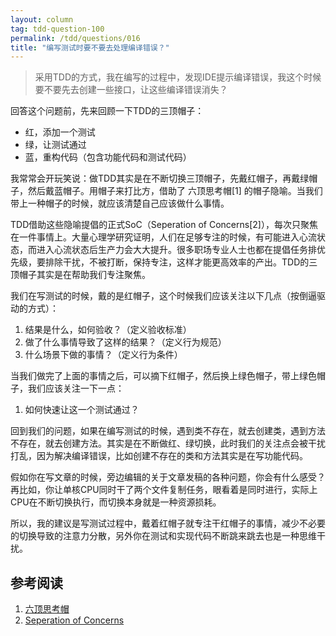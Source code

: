 ```yaml
---
layout: column
tag: tdd-question-100
permalink: /tdd/questions/016
title: "编写测试时要不要去处理编译错误？"
---
```



> 采用TDD的方式，我在编写的过程中，发现IDE提示编译错误，我这个时候要不要先去创建一些接口，让这些编译错误消失？



回答这个问题前，先来回顾一下TDD的三顶帽子：

- 红，添加一个测试
- 绿，让测试通过
- 蓝，重构代码（包含功能代码和测试代码）

我常常会开玩笑说：做TDD其实是在不断切换三顶帽子，先戴红帽子，再戴绿帽子，然后戴蓝帽子。用帽子来打比方，借助了 六顶思考帽[1] 的帽子隐喻。当我们带上一种帽子的时候，就应该清楚自己应该做什么事情。

TDD借助这些隐喻提倡的正式SoC（Seperation of Concerns[2]），每次只聚焦在一件事情上。大量心理学研究证明，人们在足够专注的时候，有可能进入心流状态，而进入心流状态后生产力会大大提升。很多职场专业人士也都在提倡任务排优先级，要排除干扰，不被打断，保持专注，这样才能更高效率的产出。TDD的三顶帽子其实是在帮助我们专注聚焦。

我们在写测试的时候，戴的是红帽子，这个时候我们应该关注以下几点（按倒逼驱动的方式）：

1. 结果是什么，如何验收？（定义验收标准）
2. 做了什么事情导致了这样的结果？（定义行为规范）
2. 什么场景下做的事情？（定义行为条件）

当我们做完了上面的事情之后，可以摘下红帽子，然后换上绿色帽子，带上绿色帽子，我们应该关注一下一点：

1. 如何快速让这一个测试通过？

回到我们的问题，如果在编写测试的时候，遇到类不存在，就去创建类，遇到方法不存在，就去创建方法。其实是在不断做红、绿切换，此时我们的关注点会被干扰打乱，因为解决编译错误，比如创建不存在的类和方法其实是在写功能代码。

假如你在写文章的时候，旁边编辑的关于文章发稿的各种问题，你会有什么感受？再比如，你让单核CPU同时干了两个文件复制任务，眼看着是同时进行，实际上CPU在不断切换执行，而切换本身就是一种资源损耗。

所以，我的建议是写测试过程中，戴着红帽子就专注干红帽子的事情，减少不必要的切换导致的注意力分散，另外你在测试和实现代码不断跳来跳去也是一种思维干扰。


## 参考阅读
1. [六顶思考帽](https://en.wikipedia.org/wiki/Six_Thinking_Hats)
2. [Seperation of Concerns](https://en.wikipedia.org/wiki/Separation_of_concerns)
